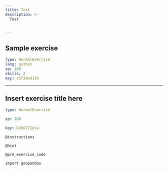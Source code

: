 ```yaml
---
title: Test
description: >-
  Test


---
```

## Sample exercise

```yaml
type: NormalExercise
lang: python
xp: 100
skills: 2
key: c5f30ed116
```














---
## Insert exercise title here

```yaml
type: NormalExercise

xp: 100

key: b2b6771e1a
```



`@instructions`


`@hint`


`@pre_exercise_code`
```{python}
import geopandas
```






